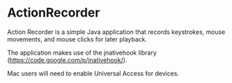 ActionRecorder
==============

Action Recorder is a simple Java application that records keystrokes, mouse movements, and mouse clicks for later playback.

The application makes use of the jnativehook library (https://code.google.com/p/jnativehook/).

Mac users will need to enable Universal Access for devices.
